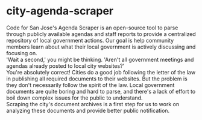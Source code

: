 # city-agenda-scraper

Code for San Jose's Agenda Scraper is an open-source tool to parse through publicly available agendas and staff reports to provide a centralized repository of local government actions. Our goal is help community members learn about what their local government is actively discussing and focusing on. \
'Wait a second,' you might be thinking. 'Aren't all government meetings and agendas already posted to local city websites?' \
You're absolutely correct! Cities do a good job following the letter of the law in publishing all required documents to their websites. But the problem is they don't necessarily follow the spirit of the law. Local government documents are quite boring and hard to parse, and there's a lack of effort to boil down complex issues for the public to understand. \
Scraping the city's document archives is a first step for us to work on analyzing these documents and provide better public notification.  

